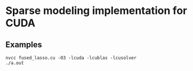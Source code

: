 # Sparse modeling implementation for CUDA

## Examples
```
nvcc fused_lasso.cu -O3 -lcuda -lcublas -lcusolver
./a.out
```
